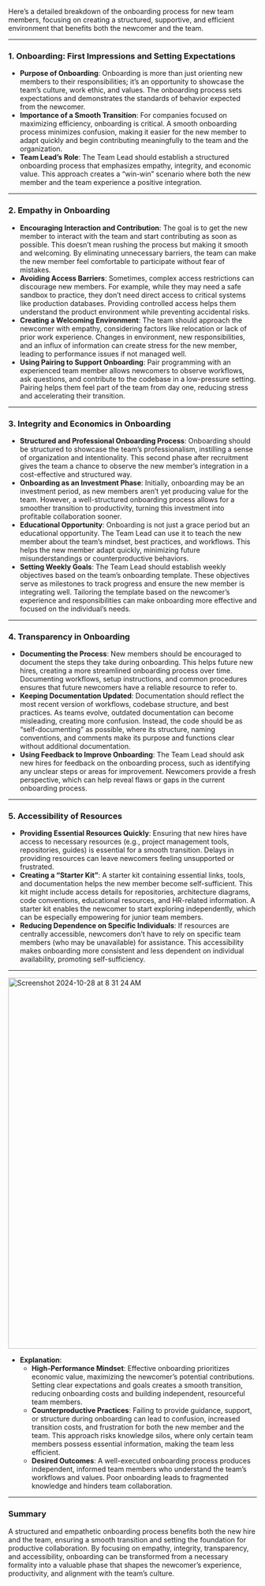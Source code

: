 Here’s a detailed breakdown of the onboarding process for new team members, focusing on creating a structured, supportive, and efficient environment that benefits both the newcomer and the team.

---

### 1. **Onboarding: First Impressions and Setting Expectations**
   - **Purpose of Onboarding**: Onboarding is more than just orienting new members to their responsibilities; it’s an opportunity to showcase the team’s culture, work ethic, and values. The onboarding process sets expectations and demonstrates the standards of behavior expected from the newcomer.
   - **Importance of a Smooth Transition**: For companies focused on maximizing efficiency, onboarding is critical. A smooth onboarding process minimizes confusion, making it easier for the new member to adapt quickly and begin contributing meaningfully to the team and the organization.
   - **Team Lead’s Role**: The Team Lead should establish a structured onboarding process that emphasizes empathy, integrity, and economic value. This approach creates a “win-win” scenario where both the new member and the team experience a positive integration.

---

### 2. **Empathy in Onboarding**
   - **Encouraging Interaction and Contribution**: The goal is to get the new member to interact with the team and start contributing as soon as possible. This doesn’t mean rushing the process but making it smooth and welcoming. By eliminating unnecessary barriers, the team can make the new member feel comfortable to participate without fear of mistakes.
   - **Avoiding Access Barriers**: Sometimes, complex access restrictions can discourage new members. For example, while they may need a safe sandbox to practice, they don’t need direct access to critical systems like production databases. Providing controlled access helps them understand the product environment while preventing accidental risks.
   - **Creating a Welcoming Environment**: The team should approach the newcomer with empathy, considering factors like relocation or lack of prior work experience. Changes in environment, new responsibilities, and an influx of information can create stress for the new member, leading to performance issues if not managed well.
   - **Using Pairing to Support Onboarding**: Pair programming with an experienced team member allows newcomers to observe workflows, ask questions, and contribute to the codebase in a low-pressure setting. Pairing helps them feel part of the team from day one, reducing stress and accelerating their transition.

---

### 3. **Integrity and Economics in Onboarding**
   - **Structured and Professional Onboarding Process**: Onboarding should be structured to showcase the team’s professionalism, instilling a sense of organization and intentionality. This second phase after recruitment gives the team a chance to observe the new member’s integration in a cost-effective and structured way.
   - **Onboarding as an Investment Phase**: Initially, onboarding may be an investment period, as new members aren’t yet producing value for the team. However, a well-structured onboarding process allows for a smoother transition to productivity, turning this investment into profitable collaboration sooner.
   - **Educational Opportunity**: Onboarding is not just a grace period but an educational opportunity. The Team Lead can use it to teach the new member about the team’s mindset, best practices, and workflows. This helps the new member adapt quickly, minimizing future misunderstandings or counterproductive behaviors.
   - **Setting Weekly Goals**: The Team Lead should establish weekly objectives based on the team’s onboarding template. These objectives serve as milestones to track progress and ensure the new member is integrating well. Tailoring the template based on the newcomer’s experience and responsibilities can make onboarding more effective and focused on the individual’s needs.

---

### 4. **Transparency in Onboarding**
   - **Documenting the Process**: New members should be encouraged to document the steps they take during onboarding. This helps future new hires, creating a more streamlined onboarding process over time. Documenting workflows, setup instructions, and common procedures ensures that future newcomers have a reliable resource to refer to.
   - **Keeping Documentation Updated**: Documentation should reflect the most recent version of workflows, codebase structure, and best practices. As teams evolve, outdated documentation can become misleading, creating more confusion. Instead, the code should be as “self-documenting” as possible, where its structure, naming conventions, and comments make its purpose and functions clear without additional documentation.
   - **Using Feedback to Improve Onboarding**: The Team Lead should ask new hires for feedback on the onboarding process, such as identifying any unclear steps or areas for improvement. Newcomers provide a fresh perspective, which can help reveal flaws or gaps in the current onboarding process.

---

### 5. **Accessibility of Resources**
   - **Providing Essential Resources Quickly**: Ensuring that new hires have access to necessary resources (e.g., project management tools, repositories, guides) is essential for a smooth transition. Delays in providing resources can leave newcomers feeling unsupported or frustrated.
   - **Creating a “Starter Kit”**: A starter kit containing essential links, tools, and documentation helps the new member become self-sufficient. This kit might include access details for repositories, architecture diagrams, code conventions, educational resources, and HR-related information. A starter kit enables the newcomer to start exploring independently, which can be especially empowering for junior team members.
   - **Reducing Dependence on Specific Individuals**: If resources are centrally accessible, newcomers don’t have to rely on specific team members (who may be unavailable) for assistance. This accessibility makes onboarding more consistent and less dependent on individual availability, promoting self-sufficiency.

---

<img width="751" alt="Screenshot 2024-10-28 at 8 31 24 AM" src="https://github.com/user-attachments/assets/a284a4dd-a946-4351-ba56-aaf75bdd0a07">

   - **Explanation**:
      - **High-Performance Mindset**: Effective onboarding prioritizes economic value, maximizing the newcomer’s potential contributions. Setting clear expectations and goals creates a smooth transition, reducing onboarding costs and building independent, resourceful team members.
      - **Counterproductive Practices**: Failing to provide guidance, support, or structure during onboarding can lead to confusion, increased transition costs, and frustration for both the new member and the team. This approach risks knowledge silos, where only certain team members possess essential information, making the team less efficient.
      - **Desired Outcomes**: A well-executed onboarding process produces independent, informed team members who understand the team’s workflows and values. Poor onboarding leads to fragmented knowledge and hinders team collaboration.

---

### Summary
A structured and empathetic onboarding process benefits both the new hire and the team, ensuring a smooth transition and setting the foundation for productive collaboration. By focusing on empathy, integrity, transparency, and accessibility, onboarding can be transformed from a necessary formality into a valuable phase that shapes the newcomer’s experience, productivity, and alignment with the team’s culture.
